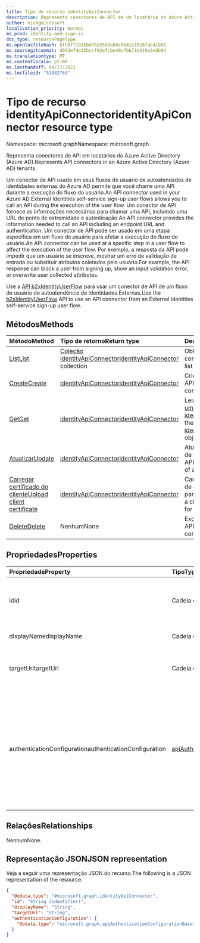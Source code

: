 ```yaml
---
title: Tipo de recurso identityApiConnector
description: Representa conectores de API em um locatário do Azure Active Directory.
author: nickgmicrosoft
localization_priority: Normal
ms.prod: identity-and-sign-in
doc_type: resourcePageType
ms.openlocfilehash: 8fc0ff1915bd76a35d9eb0c0041e1628fde41981
ms.sourcegitcommit: d033e7de12bccf92efcbe40c7b671e419a3e5b94
ms.translationtype: MT
ms.contentlocale: pt-BR
ms.lasthandoff: 04/17/2021
ms.locfileid: "51882763"
---
```

# <a name="identityapiconnector-resource-type"></a><span data-ttu-id="24b7f-103">Tipo de recurso identityApiConnector</span><span class="sxs-lookup"><span data-stu-id="24b7f-103">identityApiConnector resource type</span></span>

<span data-ttu-id="24b7f-104">Namespace: microsoft.graph</span><span class="sxs-lookup"><span data-stu-id="24b7f-104">Namespace: microsoft.graph</span></span>

<span data-ttu-id="24b7f-105">Representa conectores de API em locatários do Azure Active Directory (Azure AD).</span><span class="sxs-lookup"><span data-stu-id="24b7f-105">Represents API connectors in an Azure Active Directory (Azure AD) tenants.</span></span>

<span data-ttu-id="24b7f-106">Um conector de API usado em seus fluxos de usuário de autoatendados de identidades externas do Azure AD permite que você chame uma API durante a execução do fluxo do usuário.</span><span class="sxs-lookup"><span data-stu-id="24b7f-106">An API connector used in your Azure AD External Identities self-service sign-up user flows allows you to call an API during the execution of the user flow.</span></span> <span data-ttu-id="24b7f-107">Um conector de API fornece as informações necessárias para chamar uma API, incluindo uma URL de ponto de extremidade e autenticação.</span><span class="sxs-lookup"><span data-stu-id="24b7f-107">An API connector provides the information needed to call an API including an endpoint URL and authentication.</span></span> <span data-ttu-id="24b7f-108">Um conector de API pode ser usado em uma etapa específica em um fluxo de usuário para afetar a execução do fluxo do usuário.</span><span class="sxs-lookup"><span data-stu-id="24b7f-108">An API connector can be used at a specific step in a user flow to affect the execution of the user flow.</span></span> <span data-ttu-id="24b7f-109">Por exemplo, a resposta da API pode impedir que um usuário se inscreve, mostrar um erro de validação de entrada ou substituir atributos coletados pelo usuário.</span><span class="sxs-lookup"><span data-stu-id="24b7f-109">For example, the API response can block a user from signing up, show an input validation error, or overwrite user collected attributes.</span></span>

<span data-ttu-id="24b7f-110">Use a [API b2xIdentityUserFlow](b2xidentityuserflow.md) para usar um conector de API de um fluxo de usuário de autoatendência de Identidades Externas.</span><span class="sxs-lookup"><span data-stu-id="24b7f-110">Use the [b2xIdentityUserFlow](b2xidentityuserflow.md) API to use an API connector from an External Identities self-service sign-up user flow.</span></span>

## <a name="methods"></a><span data-ttu-id="24b7f-111">Métodos</span><span class="sxs-lookup"><span data-stu-id="24b7f-111">Methods</span></span>

|<span data-ttu-id="24b7f-112">Método</span><span class="sxs-lookup"><span data-stu-id="24b7f-112">Method</span></span>|<span data-ttu-id="24b7f-113">Tipo de retorno</span><span class="sxs-lookup"><span data-stu-id="24b7f-113">Return type</span></span>|<span data-ttu-id="24b7f-114">Descrição</span><span class="sxs-lookup"><span data-stu-id="24b7f-114">Description</span></span>|
|:---|:---|:---|
|[<span data-ttu-id="24b7f-115">List</span><span class="sxs-lookup"><span data-stu-id="24b7f-115">List</span></span>](../api/identityapiconnector-list.md)|<span data-ttu-id="24b7f-116">[Coleção identityApiConnector](../resources/identityapiconnector.md)</span><span class="sxs-lookup"><span data-stu-id="24b7f-116">[identityApiConnector](../resources/identityapiconnector.md) collection</span></span>| <span data-ttu-id="24b7f-117">Obter uma lista de conectores de API</span><span class="sxs-lookup"><span data-stu-id="24b7f-117">Get a list of API connectors</span></span>|
|[<span data-ttu-id="24b7f-118">Create</span><span class="sxs-lookup"><span data-stu-id="24b7f-118">Create</span></span>](../api/identityapiconnector-create.md)|[<span data-ttu-id="24b7f-119">identityApiConnector</span><span class="sxs-lookup"><span data-stu-id="24b7f-119">identityApiConnector</span></span>](identityapiconnector.md)|<span data-ttu-id="24b7f-120">Crie um novo conector de API.</span><span class="sxs-lookup"><span data-stu-id="24b7f-120">Create a new API connector.</span></span> |
|[<span data-ttu-id="24b7f-121">Get</span><span class="sxs-lookup"><span data-stu-id="24b7f-121">Get</span></span>](../api/identityapiconnector-get.md)|[<span data-ttu-id="24b7f-122">identityApiConnector</span><span class="sxs-lookup"><span data-stu-id="24b7f-122">identityApiConnector</span></span>](identityapiconnector.md)|<span data-ttu-id="24b7f-123">Leia as propriedades de [um objeto identityApiConnector.](../resources/identityapiconnector.md)</span><span class="sxs-lookup"><span data-stu-id="24b7f-123">Read the properties of an [identityApiConnector](../resources/identityapiconnector.md) object.</span></span>|
|[<span data-ttu-id="24b7f-124">Atualizar</span><span class="sxs-lookup"><span data-stu-id="24b7f-124">Update</span></span>](../api/identityapiconnector-update.md)|[<span data-ttu-id="24b7f-125">identityApiConnector</span><span class="sxs-lookup"><span data-stu-id="24b7f-125">identityApiConnector</span></span>](identityapiconnector.md)|<span data-ttu-id="24b7f-126">Atualize as propriedades de um conector de API.</span><span class="sxs-lookup"><span data-stu-id="24b7f-126">Update the properties of an API connector.</span></span>|
|[<span data-ttu-id="24b7f-127">Carregar certificado do cliente</span><span class="sxs-lookup"><span data-stu-id="24b7f-127">Upload client certificate</span></span>](../api/identityapiconnector-uploadclientcertificate.md)|[<span data-ttu-id="24b7f-128">identityApiConnector</span><span class="sxs-lookup"><span data-stu-id="24b7f-128">identityApiConnector</span></span>](identityapiconnector.md)|<span data-ttu-id="24b7f-129">Carregar um certificado de cliente a ser usado para autenticação.</span><span class="sxs-lookup"><span data-stu-id="24b7f-129">Upload a client certificate to use for authentication.</span></span>|
|[<span data-ttu-id="24b7f-130">Delete</span><span class="sxs-lookup"><span data-stu-id="24b7f-130">Delete</span></span>](../api/identityapiconnector-delete.md)|<span data-ttu-id="24b7f-131">Nenhum</span><span class="sxs-lookup"><span data-stu-id="24b7f-131">None</span></span>|<span data-ttu-id="24b7f-132">Exclua um conector de API.</span><span class="sxs-lookup"><span data-stu-id="24b7f-132">Delete an API connector.</span></span>|

## <a name="properties"></a><span data-ttu-id="24b7f-133">Propriedades</span><span class="sxs-lookup"><span data-stu-id="24b7f-133">Properties</span></span>

|<span data-ttu-id="24b7f-134">Propriedade</span><span class="sxs-lookup"><span data-stu-id="24b7f-134">Property</span></span>|<span data-ttu-id="24b7f-135">Tipo</span><span class="sxs-lookup"><span data-stu-id="24b7f-135">Type</span></span>|<span data-ttu-id="24b7f-136">Descrição</span><span class="sxs-lookup"><span data-stu-id="24b7f-136">Description</span></span>|
|:---|:---|:---|
|<span data-ttu-id="24b7f-137">id</span><span class="sxs-lookup"><span data-stu-id="24b7f-137">id</span></span>|<span data-ttu-id="24b7f-138">Cadeia de caracteres</span><span class="sxs-lookup"><span data-stu-id="24b7f-138">String</span></span>|<span data-ttu-id="24b7f-139">O identificador gerado aleatoriamente do conector de API.</span><span class="sxs-lookup"><span data-stu-id="24b7f-139">The randomly generated identifier of the API connector.</span></span> |
|<span data-ttu-id="24b7f-140">displayName</span><span class="sxs-lookup"><span data-stu-id="24b7f-140">displayName</span></span>|<span data-ttu-id="24b7f-141">Cadeia de caracteres</span><span class="sxs-lookup"><span data-stu-id="24b7f-141">String</span></span>| <span data-ttu-id="24b7f-142">O nome do conector da API.</span><span class="sxs-lookup"><span data-stu-id="24b7f-142">The name of the API connector.</span></span> |
|<span data-ttu-id="24b7f-143">targetUrl</span><span class="sxs-lookup"><span data-stu-id="24b7f-143">targetUrl</span></span>|<span data-ttu-id="24b7f-144">Cadeia de caracteres</span><span class="sxs-lookup"><span data-stu-id="24b7f-144">String</span></span>| <span data-ttu-id="24b7f-145">A URL do ponto de extremidade da API a ser chamada.</span><span class="sxs-lookup"><span data-stu-id="24b7f-145">The URL of the API endpoint to call.</span></span> |
|<span data-ttu-id="24b7f-146">authenticationConfiguration</span><span class="sxs-lookup"><span data-stu-id="24b7f-146">authenticationConfiguration</span></span>|[<span data-ttu-id="24b7f-147">apiAuthenticationConfigurationBase</span><span class="sxs-lookup"><span data-stu-id="24b7f-147">apiAuthenticationConfigurationBase</span></span>](../resources/apiauthenticationconfigurationbase.md)|<span data-ttu-id="24b7f-148">O objeto que descreve os detalhes de configuração de autenticação para chamar a API.</span><span class="sxs-lookup"><span data-stu-id="24b7f-148">The object which describes the authentication configuration details for calling the API.</span></span> <span data-ttu-id="24b7f-149">Certificado cliente básico e PKCS 12 são suportados.</span><span class="sxs-lookup"><span data-stu-id="24b7f-149">Basic and PKCS 12 client certificate are supported.</span></span>|

## <a name="relationships"></a><span data-ttu-id="24b7f-150">Relações</span><span class="sxs-lookup"><span data-stu-id="24b7f-150">Relationships</span></span>

<span data-ttu-id="24b7f-151">Nenhum</span><span class="sxs-lookup"><span data-stu-id="24b7f-151">None.</span></span>

## <a name="json-representation"></a><span data-ttu-id="24b7f-152">Representação JSON</span><span class="sxs-lookup"><span data-stu-id="24b7f-152">JSON representation</span></span>

<span data-ttu-id="24b7f-153">Veja a seguir uma representação JSON do recurso.</span><span class="sxs-lookup"><span data-stu-id="24b7f-153">The following is a JSON representation of the resource.</span></span>
<!-- {
  "blockType": "resource",
  "keyProperty": "id",
  "@odata.type": "microsoft.graph.identityApiConnector",
  "openType": false
}
-->

``` json
{
  "@odata.type": "#microsoft.graph.identityApiConnector",
  "id": "String (identifier)",
  "displayName": "String",
  "targetUrl": "String",
  "authenticationConfiguration": {
    "@odata.type": "microsoft.graph.apiAuthenticationConfigurationBase"
  }
}
```
